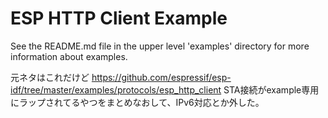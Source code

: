 # ESP HTTP Client Example

See the README.md file in the upper level 'examples' directory for more information about examples.

元ネタはこれだけど https://github.com/espressif/esp-idf/tree/master/examples/protocols/esp_http_client
STA接続がexample専用にラップされてるやつをまとめなおして、IPv6対応とか外した。
